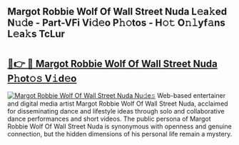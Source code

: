 ## Margot Robbie Wolf Of Wall Street Nuda L𝚎a𝚔ed N𝚞𝚍e - Part-VFi Vi𝚍𝚎o P𝚑𝚘tos - H𝚘𝚝 O𝚗𝚕yf𝚊ns L𝚎a𝚔s TcLur

# <h2><a href="http://kf4gkn.oniu.top/?m=Margot+Robbie+Wolf+Of+Wall+Street+Nuda">🔗👉 🔴 Margot Robbie Wolf Of Wall Street Nuda P𝚑ot𝚘𝚜 V𝚒d𝚎o</a></h2>

[![Margot Robbie Wolf Of Wall Street Nuda Nu𝚍e𝚜](https://i.imgur.com/0qMVB7G.gif)](http://kf4gkn.oniu.top/?m=Margot+Robbie+Wolf+Of+Wall+Street+Nuda)
Web-based entertainer and digital media artist Margot Robbie Wolf Of Wall Street Nuda, acclaimed for disseminating dance and lifestyle ideas through solo and collaborative dance performances and short videos. The public persona of Margot Robbie Wolf Of Wall Street Nuda is synonymous with openness and genuine connection, but the hidden dimensions of his personal life remain a mystery.  
